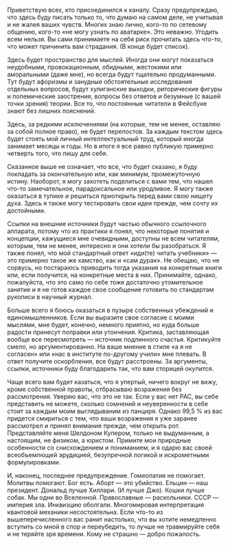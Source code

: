 Приветствую всех, кто присоединился к каналу. Сразу предупреждаю, что здесь буду писать только то, что думаю на самом деле, не учитывая и не жалея ваших чувств. Многих знаю лично, кого-то по сетевому общению, кого-то «не могу узнать по аватарке». Это неважно. Угодить всем нельзя. Вы сами принимаете на себя риск прочитать здесь что-то, что может причинить вам страдания. (В конце будет список).

Здесь будет пространство для мыслей. Иногда они могут показаться неудобными, провокационным, обидными, жестокими или аморальными (даже мне), но всегда будут тщательно продуманными. Тут будут афоризмы и занудные обстоятельные исследования отдельных вопросов, будут хулиганские выходки, риторические фигуры и полемические заострения, вопросы без ответов и безумные (с вашей точки зрения) теории. Все то, что постоянные читатели в Фейсбуке знают без лишних пояснений.

Здесь, за редкими исключениями (на которые, тем не менее, оставляю за собой полное право), не будет перепостов. За каждым текстом здесь будет стоять мой личный интеллектуальный труд, который иногда занимает месяцы и годы. Но в итоге я все равно публикую примерно четверть того, что пишу для себя.

Сказанное выше не означает, что все, что будет сказано, я буду покладать за окончательную или, как минимум, промежуточную истину. Наоборот, я могу захотеть поделиться с вами тем, что нашел что-то замечательное, парадоксальное или уродливое. Я могу также оказаться в тупике и решиться приоткрыть перед вами свою нищету духа. Здесь я также могу тестировать свои идеи прежде, чем сочту их достойными.

Ссылки на внешние источники будут частью обычного ссылочного аппарата, потому что из практики я понял, что некоторые понятия и концепции, кажущиеся мне очевидными, доступны не всем читателям, которым, тем не менее, интересно и они хотели бы разобраться. Я также понял, что мой стандартный ответ «иди(те) читать учебники» — это примерно такое же хамство, как и «сам дурак». Не обещаю, что не сорвусь, но постараюсь приводить тогда указания на конкретные книги или, если получится, на конкретные места в них. Принимайте, однако, пожалуйста, что это само по себе тоже достаточно утомительное занятие и я не готов каждое свое сообщение готовить по стандартам рукописи в научный журнал. 

Больше всего я боюсь оказаться в пузыре собственных убеждений и единомышленников. Если вы выразите свое согласие с моими мыслями, мне будет, конечно, немного приятно, но куда больше радости принесут поправки или утончения. Критика, заставляющая вообще все пересмотреть — источник подлинного счастья. Критикуйте смело, но аргументированно. На ваше мнение в стиле «а я не согласен» или «нас в институте по-другому учили» мне плевать. В ответ получите оскорбления, все будут расстроены. За аргументы, ссылки, источники буду благодарить так, что вам сторицей окупится.

Чаще всего вам будет казаться, что я упертый, ничего вокруг не вижу, кроме собственной правоты, отбрасываю возражения без рассмотрения. Уверяю вас, что это не так. Если у вас нет РАС, вы себе представить не можете, сколько сомнений и неуверенности в себе стоит за каждым моим выглядываним из панциря. Однако 99,5 % из вас придется смириться с тем, что ваши возражения я уже заранее рассмотрел и принял внимание прежде, чем открыть рот. Представляйте меня Шелдоном Купером, только не выдуманным, а настоящим, не физиком, а юристом. Примите мои природные особенности со снисхождением и пониманием, и я одарю вас своей всеобъемлющей эрудицией, безупречной логикой и искрометными формулировками.

И, наконец, последнее предупреждение. Гомеопатия не помогает. Молитвы помогают. Бог есть. Аборт — это убийство. Ельцин — наш президент. Дональд лучше Хиллари. (И лучше Джо). Кошки лучше собак. Мы одни во Вселенной. Православные — раскольники. СССР — империя зла. Инквизцию оболгали. Многомировая интерпретация квантовой механики несостоятельна. Если что-то из вышеперечисленного вас ранит настолько, что вы хотите немедленно вступить со мной в спор и переубедить, то лучше не травмируйте себя и не теряйте зря времени. Кому не страшно — добро пожалость.